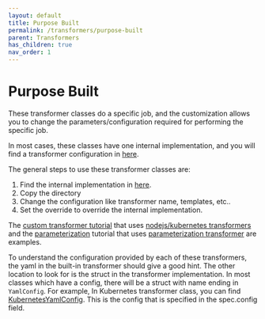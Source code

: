 ```yaml
---
layout: default
title: Purpose Built
permalink: /transformers/purpose-built
parent: Transformers
has_children: true
nav_order: 1
---
```


# Purpose Built

These transformer classes do a specific job, and the customization allows you to change the parameters/configuration required for performing the specific job.

In most cases, these classes have one internal implementation, and you will find a transformer configuration in [here](https://github.com/konveyor/move2kube/tree/main/assets/built-in/transformers). 

The general steps to use these transformer classes are:
1. Find the internal implementation in [here](https://github.com/konveyor/move2kube/tree/main/assets/built-in/transformers). 
1. Copy the directory
1. Change the configuration like transformer name, templates, etc..
1. Set the override to override the internal implementation.

The [custom transformer tutorial](https://move2kube.konveyor.io/tutorials/customizing-the-output/custom-dockerfile-change-built-in-behavior) that uses [nodejs/kubernetes transformers](https://github.com/konveyor/move2kube-transformers/tree/main/custom-dockerfile-change-built-in-behavior) and the [parameterization](https://move2kube.konveyor.io/tutorials/customizing-the-output/custom-parameterization-of-helm-charts-kustomize-octemplates) tutorial that uses [parameterization transformer](https://github.com/konveyor/move2kube-transformers/tree/main/custom-helm-kustomize-octemplates-parameterization) are examples.

To understand the configuration provided by each of these transformers, the yaml in the built-in transformer should give a good hint. The other location to look for is the struct in the transformer implementation. In most classes which have a config, there will be a struct with name ending in `YamlConfig`. For example, In Kubernetes transformer class, you can find [KubernetesYamlConfig](https://github.com/konveyor/move2kube/blob/171f6d26c195ce1e1f8b0ec6e7b68d17401776f3/transformer/kubernetes/kubernetestransformer.go#L48). This is the config that is specified in the spec.config field.